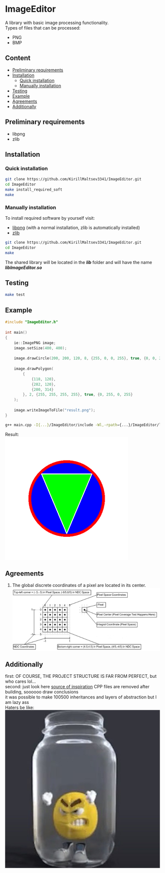 # ImageEditor

A library with basic image processing functionality.  
Types of files that can be processed:
- PNG
- BMP

## Сontent
- [Preliminary requirements](#preliminary-requirements)
- [Installation](#installation)
  - [Quick installation](#quick-installation)
  - [Manually installation](#manually-installation)
- [Testing](#testing)
- [Example](#example)
- [Agreements](#agreements)
- [Additionally](#additionally)

<a name="preliminary-requirements"></a>
## Preliminary requirements
- libpng
- zlib


<a name="installation"></a>
## Installation

<a name="quick-installation"></a>
### Quick installation

```bash
git clone https://github.com/KirillMaltsev3341/ImageEditor.git
cd ImageEditor
make install_required_soft
make
```

<a name="manually-installation"></a>
### Manually installation
To install required software by yourself visit:
- [libpng](https://github.com/pnggroup/libpng) (with a normal installation, zlib is automatically installed)
- [zlib](https://github.com/madler/zlib)

```bash
git clone https://github.com/KirillMaltsev3341/ImageEditor.git
cd ImageEditor
make
```

The shared library will be located in the ***lib*** folder and will have the name ***libImageEditor.so***


<a name="testing"></a>
## Testing

```bash
make test
```

<a name="example"></a>
## Example

```C++
#include "ImageEditor.h"

int main()
{
    ie::ImagePNG image;
    image.setSize(400, 400);

    image.drawCircle(200, 200, 120, 8, {255, 0, 0, 255}, true, {0, 0, 255, 255});
    
    image.drawPolygon(
        {
            {118, 120},
            {282, 120},
            {200, 314}
        }, 2, {255, 255, 255, 255}, true, {0, 255, 0, 255}
    );

    image.writeImageToFile("result.png");
}
```

```bash
g++ main.cpp -I{...}/ImageEditor/include -Wl,-rpath={...}/ImageEditor/lib -L{...}/ImageEditor/lib -lImageEditor
```

Result:  
![Image alt](https://github.com/KirillMaltsev3341/Images/raw/main/result.png)

<a name="agreements"></a>
## Agreements
  1. The global discrete coordinates of a pixel are located in its center.  
![Image alt](https://github.com/KirillMaltsev3341/Images/raw/main/Coordinates.png)


<a name="additionally"></a>
## Additionally
first: OF COURSE, THE PROJECT STRUCTURE IS FAR FROM PERFECT, but who cares lol...  
second: just look here [source of inspiration](https://github.com/SFML/SFML)
CPP files are removed after building, soooooo draw conclusions  
it was possible to make 100500 inheritances and layers of abstraction but I am lazy ass  
Haters be like:  
![Image alt](https://github.com/KirillMaltsev3341/Images/raw/main/Hater.jpeg)
